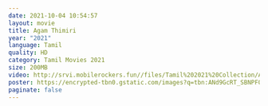```yaml
---
date: 2021-10-04 10:54:57
layout: movie
title: Agam Thimiri
year: "2021"
language: Tamil
quality: HD
category: Tamil Movies 2021
size: 200MB
video: http://srvi.mobilerockers.fun//files/Tamil%202021%20Collection/Agam%20Thimiri%20(2021)/Agam%20Thimiri%20(2021)%20Full%20Movies/Agam%20Thimiri%20(2021)%20HDRip/Agam%20Thimiri%20(2021)%20HDRip%20Single%20Part.mp4
poster: https://encrypted-tbn0.gstatic.com/images?q=tbn:ANd9GcRT_SBNPF0rYq5o-dD5LoL6Q5axmZiZYK_KKQ&usqp=CAU
paginate: false
---
```

